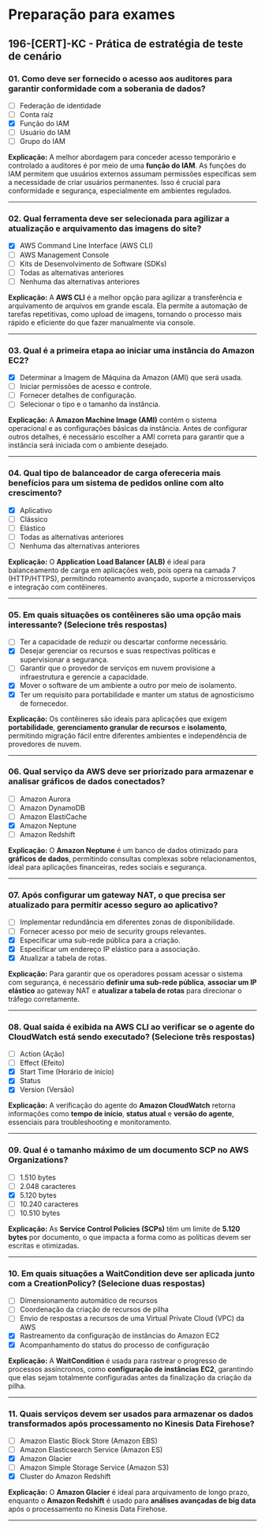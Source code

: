 # Preparação para exames

## 196-[CERT]-KC - Prática de estratégia de teste de cenário

### 01. Como deve ser fornecido o acesso aos auditores para garantir conformidade com a soberania de dados?
- [ ] Federação de identidade  
- [ ] Conta raiz  
- [x] Função do IAM  
- [ ] Usuário do IAM  
- [ ] Grupo do IAM  

**Explicação:** A melhor abordagem para conceder acesso temporário e controlado a auditores é por meio de uma **função do IAM**. As funções do IAM permitem que usuários externos assumam permissões específicas sem a necessidade de criar usuários permanentes. Isso é crucial para conformidade e segurança, especialmente em ambientes regulados.

---

### 02. Qual ferramenta deve ser selecionada para agilizar a atualização e arquivamento das imagens do site?
- [x] AWS Command Line Interface (AWS CLI)  
- [ ] AWS Management Console  
- [ ] Kits de Desenvolvimento de Software (SDKs)  
- [ ] Todas as alternativas anteriores  
- [ ] Nenhuma das alternativas anteriores  

**Explicação:** A **AWS CLI** é a melhor opção para agilizar a transferência e arquivamento de arquivos em grande escala. Ela permite a automação de tarefas repetitivas, como upload de imagens, tornando o processo mais rápido e eficiente do que fazer manualmente via console.

---

### 03. Qual é a primeira etapa ao iniciar uma instância do Amazon EC2?
- [x] Determinar a Imagem de Máquina da Amazon (AMI) que será usada.  
- [ ] Iniciar permissões de acesso e controle.  
- [ ] Fornecer detalhes de configuração.  
- [ ] Selecionar o tipo e o tamanho da instância.  

**Explicação:** A **Amazon Machine Image (AMI)** contém o sistema operacional e as configurações básicas da instância. Antes de configurar outros detalhes, é necessário escolher a AMI correta para garantir que a instância será iniciada com o ambiente desejado.

---

### 04. Qual tipo de balanceador de carga ofereceria mais benefícios para um sistema de pedidos online com alto crescimento?
- [x] Aplicativo  
- [ ] Clássico  
- [ ] Elástico  
- [ ] Todas as alternativas anteriores  
- [ ] Nenhuma das alternativas anteriores  

**Explicação:** O **Application Load Balancer (ALB)** é ideal para balanceamento de carga em aplicações web, pois opera na camada 7 (HTTP/HTTPS), permitindo roteamento avançado, suporte a microsserviços e integração com contêineres.

---

### 05. Em quais situações os contêineres são uma opção mais interessante? (Selecione três respostas)
- [ ] Ter a capacidade de reduzir ou descartar conforme necessário.  
- [x] Desejar gerenciar os recursos e suas respectivas políticas e supervisionar a segurança.  
- [ ] Garantir que o provedor de serviços em nuvem provisione a infraestrutura e gerencie a capacidade.  
- [x] Mover o software de um ambiente a outro por meio de isolamento.  
- [x] Ter um requisito para portabilidade e manter um status de agnosticismo de fornecedor.  

**Explicação:** Os contêineres são ideais para aplicações que exigem **portabilidade**, **gerenciamento granular de recursos** e **isolamento**, permitindo migração fácil entre diferentes ambientes e independência de provedores de nuvem.

---

### 06. Qual serviço da AWS deve ser priorizado para armazenar e analisar gráficos de dados conectados?
- [ ] Amazon Aurora  
- [ ] Amazon DynamoDB  
- [ ] Amazon ElastiCache  
- [x] Amazon Neptune  
- [ ] Amazon Redshift  

**Explicação:** O **Amazon Neptune** é um banco de dados otimizado para **gráficos de dados**, permitindo consultas complexas sobre relacionamentos, ideal para aplicações financeiras, redes sociais e segurança.

---

### 07. Após configurar um gateway NAT, o que precisa ser atualizado para permitir acesso seguro ao aplicativo?
- [ ] Implementar redundância em diferentes zonas de disponibilidade.  
- [ ] Fornecer acesso por meio de security groups relevantes.  
- [x] Especificar uma sub-rede pública para a criação.  
- [x] Especificar um endereço IP elástico para a associação.  
- [x] Atualizar a tabela de rotas.  

**Explicação:** Para garantir que os operadores possam acessar o sistema com segurança, é necessário **definir uma sub-rede pública**, **associar um IP elástico** ao gateway NAT e **atualizar a tabela de rotas** para direcionar o tráfego corretamente.

---

### 08. Qual saída é exibida na AWS CLI ao verificar se o agente do CloudWatch está sendo executado? (Selecione três respostas)
- [ ] Action (Ação)  
- [ ] Effect (Efeito)  
- [x] Start Time (Horário de início)  
- [x] Status  
- [x] Version (Versão)  

**Explicação:** A verificação do agente do **Amazon CloudWatch** retorna informações como **tempo de início**, **status atual** e **versão do agente**, essenciais para troubleshooting e monitoramento.

---

### 09. Qual é o tamanho máximo de um documento SCP no AWS Organizations?
- [ ] 1.510 bytes  
- [ ] 2.048 caracteres  
- [x] 5.120 bytes  
- [ ] 10.240 caracteres  
- [ ] 10.510 bytes  

**Explicação:** As **Service Control Policies (SCPs)** têm um limite de **5.120 bytes** por documento, o que impacta a forma como as políticas devem ser escritas e otimizadas.

---

### 10. Em quais situações a WaitCondition deve ser aplicada junto com a CreationPolicy? (Selecione duas respostas)
- [ ] Dimensionamento automático de recursos  
- [ ] Coordenação da criação de recursos de pilha  
- [ ] Envio de respostas a recursos de uma Virtual Private Cloud (VPC) da AWS  
- [x] Rastreamento da configuração de instâncias do Amazon EC2  
- [x] Acompanhamento do status do processo de configuração  

**Explicação:** A **WaitCondition** é usada para rastrear o progresso de processos assíncronos, como **configuração de instâncias EC2**, garantindo que elas sejam totalmente configuradas antes da finalização da criação da pilha.

---

### 11. Quais serviços devem ser usados para armazenar os dados transformados após processamento no Kinesis Data Firehose?
- [ ] Amazon Elastic Block Store (Amazon EBS)  
- [ ] Amazon Elasticsearch Service (Amazon ES)  
- [x] Amazon Glacier  
- [ ] Amazon Simple Storage Service (Amazon S3)  
- [x] Cluster do Amazon Redshift  

**Explicação:** O **Amazon Glacier** é ideal para arquivamento de longo prazo, enquanto o **Amazon Redshift** é usado para **análises avançadas de big data** após o processamento no Kinesis Data Firehose.

---

